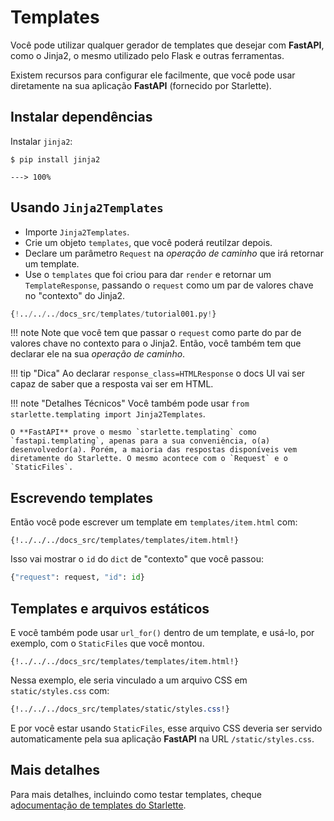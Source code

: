 # Templates

Você pode utilizar qualquer gerador de templates que desejar com **FastAPI**, como o Jinja2, o mesmo utilizado pelo Flask e outras ferramentas.

Existem recursos para configurar ele facilmente, que você pode usar diretamente na sua aplicação **FastAPI** (fornecido por Starlette).

## Instalar dependências

Instalar `jinja2`:

<div class="termy">

```console
$ pip install jinja2

---> 100%
```

</div>

## Usando `Jinja2Templates`

* Importe `Jinja2Templates`.
* Crie um objeto `templates`, que você poderá reutilzar depois.
* Declare um parâmetro `Request` na *operação de caminho* que irá retornar um template.
* Use o `templates` que foi criou para dar `render` e retornar um `TemplateResponse`, passando o `request` como um par de valores chave no "contexto" do Jinja2.

```Python hl_lines="4  11  15-16"
{!../../../docs_src/templates/tutorial001.py!}
```

!!! note
    Note que você tem que passar o `request` como parte do par de valores chave no contexto para o Jinja2. Então, você também tem que declarar ele na sua *operação de caminho*.

!!! tip "Dica"
    Ao declarar `response_class=HTMLResponse` o docs UI vai ser capaz de saber que a resposta vai ser em HTML.

!!! note "Detalhes Técnicos"
    Você também pode usar `from starlette.templating import Jinja2Templates`.

    O **FastAPI** prove o mesmo `starlette.templating` como `fastapi.templating`, apenas para a sua conveniência, o(a) desenvolvedor(a). Porém, a maioria das respostas disponíveis vem diretamente do Starlette. O mesmo acontece com o `Request` e o `StaticFiles`.

## Escrevendo templates

Então você pode escrever um template em `templates/item.html` com:

```jinja hl_lines="7"
{!../../../docs_src/templates/templates/item.html!}
```

Isso vai mostrar o `id` do `dict` de "contexto" que você passou:

```Python
{"request": request, "id": id}
```

## Templates e arquivos estáticos

E você também pode usar `url_for()` dentro de um template, e usá-lo, por exemplo, com o `StaticFiles` que você montou.

```jinja hl_lines="4"
{!../../../docs_src/templates/templates/item.html!}
```

Nessa exemplo, ele seria vinculado a um arquivo CSS em `static/styles.css` com:

```CSS hl_lines="4"
{!../../../docs_src/templates/static/styles.css!}
```

E por você estar usando `StaticFiles`, esse arquivo CSS deveria ser servido automaticamente pela sua aplicação **FastAPI** na URL `/static/styles.css`.

## Mais detalhes

Para mais detalhes, incluindo como testar templates, cheque a<a href="https://www.starlette.io/templates/" class="external-link" target="_blank">documentação de templates do Starlette</a>.
